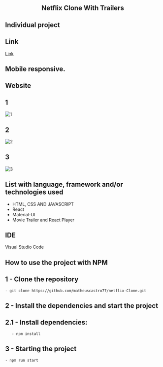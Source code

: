 <h2 align="center"> 
	Netflix Clone With Trailers
</h2>

## Individual project

## Link
[Link](https://netflix-clone-with-trailer.vercel.app/)

## Mobile responsive.

## Website
## 1
![1](https://github.com/matheuscastro77/netflix-Clone/assets/94663972/06c41383-ed4d-46f0-98ff-de439de2756b)
## 2
![2](https://github.com/matheuscastro77/netflix-Clone/assets/94663972/9fe69122-557a-42d2-bc85-a9f937a2a70a)
## 3
![3](https://github.com/matheuscastro77/netflix-Clone/assets/94663972/e9e3ccc7-7a2d-47a3-afd7-937594aaa6e5)

## List with language, framework and/or technologies used
<ul>
	<li>HTML, CSS AND JAVASCRIPT</li>
	<li>React</li>
	<li>Material-UI</li>
	<li>Movie Trailer and React Player</li>
</ul>
 
## IDE

Visual Studio Code

## How to use the project with NPM

## 1 - Clone the repository
	- git clone https://github.com/matheuscastro77/netflix-Clone.git
## 2 - Install the dependencies and start the project

## 2.1 - Install dependencies:
       - npm install
      
## 3 - Starting the project
	- npm run start



